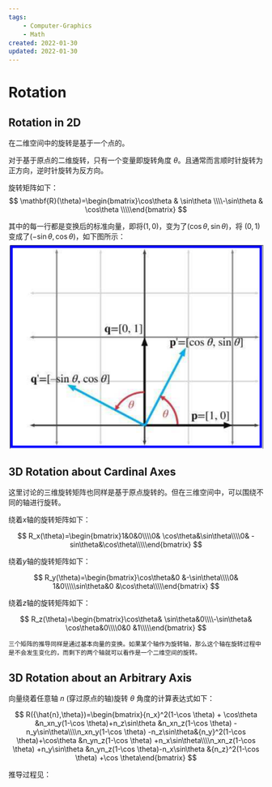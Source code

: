 ```yaml
---
tags:
    - Computer-Graphics
    - Math
created: 2022-01-30
updated: 2022-01-30
---
```


# Rotation

## Rotation in 2D

在二维空间中的旋转是基于一个点的。

对于基于原点的二维旋转，只有一个变量即旋转角度 $\theta$。且通常而言顺时针旋转为正方向，逆时针旋转为反方向。

旋转矩阵如下：
$$ \mathbf{R}(\theta)=\begin{bmatrix}\cos\theta & \sin\theta \\\\-\sin\theta & \cos\theta \\\\\end{bmatrix} $$

其中的每一行都是变换后的标准向量，即将$(1,0)$，变为了$(\cos\theta , \sin\theta)$，将 $(0,1)$变成了$( -\sin\theta , \cos\theta )$，如下图所示：
![|400](assets/Ch%2005%20Matrices%20and%20Linear%20Transformations/Untitled.png)

## 3D Rotation about Cardinal Axes

这里讨论的三维旋转矩阵也同样是基于原点旋转的。但在三维空间中，可以围绕不同的轴进行旋转。

绕着$x$轴的旋转矩阵如下：

$$ R_x(\theta)=\begin{bmatrix}1&0&0\\\\0& \cos\theta&\sin\theta\\\\0& -sin\theta&\cos\theta\\\\\end{bmatrix} $$

绕着$y$轴的旋转矩阵如下：

$$ R_y(\theta)=\begin{bmatrix}\cos\theta&0 &-\sin\theta\\\\0& 1&0\\\\\sin\theta&0 &\cos\theta\\\\\end{bmatrix} $$

绕着$z$轴的旋转矩阵如下：

$$ R_z(\theta)=\begin{bmatrix}\cos\theta& \sin\theta&0\\\\-\sin\theta& \cos\theta&0\\\\0&0 &1\\\\\end{bmatrix} $$

```ad-note
三个矩阵的推导同样是通过基本向量的变换。如果某个轴作为旋转轴，那么这个轴在旋转过程中是不会发生变化的，而剩下的两个轴就可以看作是一个二维空间的旋转。
```

## 3D Rotation about an Arbitrary Axis

向量绕着任意轴 $n$ (穿过原点的轴)旋转 $\theta$ 角度的计算表达式如下：

$$ R({\hat{n},\theta})=\begin{bmatrix}{n_x}^2(1-\cos \theta) + \cos\theta &n_xn_y(1-\cos \theta)+n_z\sin\theta &n_xn_z(1-\cos \theta) -n_y\sin\theta\\\\n_xn_y(1-\cos \theta) -n_z\sin\theta&{n_y}^2(1-\cos \theta)+\cos\theta &n_yn_z(1-\cos \theta) +n_x\sin\theta\\\\n_xn_z(1-\cos \theta) +n_y\sin\theta &n_yn_z(1-\cos \theta)-n_x\sin\theta &{n_z}^2(1-\cos \theta) +\cos \theta\end{bmatrix} $$

推导过程见：

